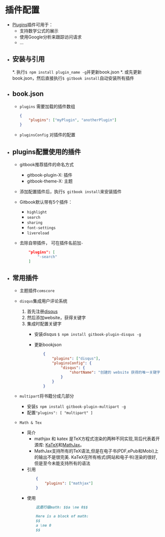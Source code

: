 # 插件配置


* [Plugins](Plugins)插件可用于：
	* 支持数学公式的展示
	* 使用Google分析来跟踪访问请求
	* ...

+ ## 安装与引用
	*. 执行`$ npm install plugin_name -g`并更新book.json
	*. 或先更新book.json，然后直接执行`$ gitbook install`自动安装所有插件

+ ## book.json
	* `plugins` 需要加载的插件数组
		```json
		{
			"plugins": ["myPlugin", "anotherPlugin"]
		}
		```
	* `pluginsConfig` 对插件的配置

+ ## plugins配置使用的插件

	* gitbook推荐插件的命名方式
		* gitbook-plugin-X: 插件
	    * gitbook-theme-X: 主题
	* 添加配置插件后，执行`$ gitbook install`来安装插件
	* Gitbook默认带有5个插件：
		*	`highlight`
		*	`search`
		*	`sharing`
		*	`font-settings`
		*	`livereload`
	* 去除自带插件， 可在插件名前加`-`

		```json
			"plugins": [
				"-search"
			]
		```

+ ## 常用插件
	* 主题插件`comscore`
	* `disqus`集成用户评论系统
		1. 首先注册[disqus](https://disqus.com)
		2. 然后添加website，获得关键字
		3. 集成时配置关键字
			* 安装disqus `$ npm install gitbook-plugin-disqus -g`
			* 更新bookjson

				```json
					{
					    "plugins": ["disqus"],
					    "pluginsConfig": {
					        "disqus": {
					            "shortName": "创建的 website 获得的唯一关键字"
					        }
					    }
					}
				```

	* `multipart`将书籍分成几部分
		* 安装`$ npm install gitbook-plugin-multipart -g`
		* 配置`"plugins": [ "multipart" ]`
	* `Math & Tex`
		* 简介
			* mathjax 和 katex 是TeX方程式渲染的两种不同实现,背后代表着开源库: [KaTeX](https://github.com/Khan/KaTeX)和[MathJax](https://www.mathjax.org)。
			* MathJax支持所有的TeX语法,但是在电子书(PDF,ePub和Mobi)上的输出不是很完美. KaTeX在所有格式(网站和电子书)渲染的很好,但是至今未能支持所有的语法
		* 引用
			```json
				{
					"plugins": ["mathjax"]
				}
			```
		* 使用
			```md
				这是行级math: $$a \ne 0$$
			```
			```md
				Here is a block of math:
				$$
				a \ne 0
				$$
			```


[Plugins]: https://plugins.gitbook.com/
